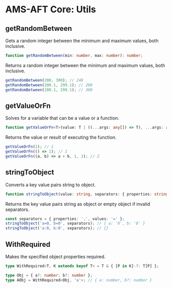 # AMS-AFT Core: Utils

## getRandomBetween

Gets a random integer between the minimum and maximum values, both inclusive.

```ts
function getRandomBetween(min: number, max: number): number;
```

Returns a random integer between the minimum and maximum values, both inclusive.

```ts
getRandomBetween(200, 300); // 248
getRandomBetween(200.1, 299.1); // 200
getRandomBetween(200.1, 299.1); // 300
```

## getValueOrFn

Solves for a variable that can be a value or a function.

```ts
function getValueOrFn<T>(value: T | ((...args: any[]) => T), ...args: any[]): T;
```

Returns the value or result of executing the function.

```ts
getValueOrFn(1); // 1
getValueOrFn(() => 1); // 1
getValueOrFn((a, b) => a + b, 1, 1); // 2
```

## stringToObject

Converts a key value pairs string to object.

```ts
function stringToObject(value: string, separators: { properties: string; values: string }): Record<string, string>;
```

Returns the key value pairs string as object or empty object if invalid separators.

```ts
const separators = { properties: ',', values: '=' };
stringToObject('a=0, b=0', separators); // { a: '0', b: '0' }
stringToObject('a:0, b:0', separators); // {}
```

## WithRequired

Makes the specified object properties required.

```ts
type WithRequired<T, K extends keyof T> = T & { [P in K]-?: T[P] };
```

```ts
type Obj = { a?: number; b?: number };
type AObj = WithRequired<Obj, 'a'>; // { a: number, b?: number }
```
